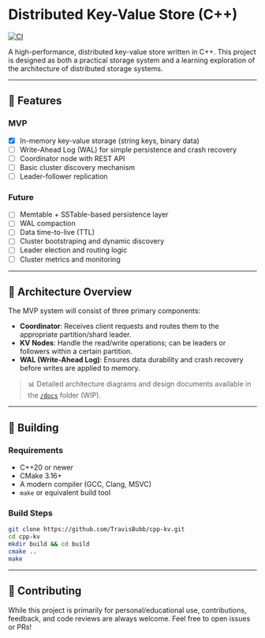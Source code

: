 # Distributed Key-Value Store (C++)

[![CI](https://github.com/TravisBubb/cpp-kv/actions/workflows/unit_tests.yml/badge.svg)](https://github.com/TravisBubb/cpp-kv/actions/workflows/unit_tests.yml)

A high-performance, distributed key-value store written in C++. This project is designed as both a practical storage system and a learning exploration of the architecture of distributed storage systems.

---

## 🚀 Features

### MVP
- [x] In-memory key-value storage (string keys, binary data)
- [ ] Write-Ahead Log (WAL) for simple persistence and crash recovery
- [ ] Coordinator node with REST API
- [ ] Basic cluster discovery mechanism
- [ ] Leader-follower replication

### Future
- [ ] Memtable + SSTable-based persistence layer
- [ ] WAL compaction
- [ ] Data time-to-live (TTL)
- [ ] Cluster bootstraping and dynamic discovery
- [ ] Leader election and routing logic
- [ ] Cluster metrics and monitoring

---

## 🧱 Architecture Overview

The MVP system will consist of three primary components:

- **Coordinator**: Receives client requests and routes them to the appropriate
  partition/shard leader. 
- **KV Nodes**: Handle the read/write operations; can be leaders or followers
  within a certain partition.
- **WAL (Write-Ahead Log)**: Ensures data durability and crash recovery before
  writes are applied to memory.

> 📊 Detailed architecture diagrams and design documents available in the [`/docs`](./docs) folder (WIP).

---

## 🔧 Building

### Requirements
- C++20 or newer
- CMake 3.16+
- A modern compiler (GCC, Clang, MSVC)
- `make` or equivalent build tool

### Build Steps
```bash
git clone https://github.com/TravisBubb/cpp-kv.git
cd cpp-kv
mkdir build && cd build
cmake ..
make
```

---

## 🤝 Contributing

While this project is primarily for personal/educational use, contributions,
feedback, and code reviews are always welcome. Feel free to open issues or PRs!

